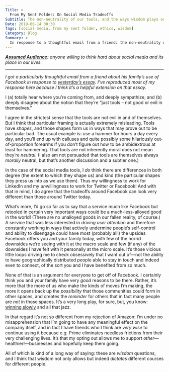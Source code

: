 ```yaml
---
Title: >
  From My Sent Folder: On Social Media Tradeoffs
Subtitle: The non-neutrality of our tools, and the ways wisdom plays out in our using them.
Date: 2019-06-14 08:30
Tags: [social media, from my sent folder, ethics, wisdom]
Category: Blog
Summary: >
  In response to a thoughtful email from a friend: the non-neutrality of our tools, and the ways wisdom plays out in our using them.
---
```


<i><b>[Assumed Audience][aa]:</b> anyone *willing* to think hard about social media and its place in our lives.</i>

[aa]: https://v4.chriskrycho.com/2018/assumed-audiences.html

---

<i>I got a particularly thoughtful email from a friend about his family’s use of Facebook in response to [yesterday’s essay][breaking up]. I’ve reproduced most of my response here because I think it’s a helpful extension on that essay.</i>

[breaking up]: https://v4.chriskrycho.com/2019/breaking-up-with-social-media.html

I (a) totally hear where you’re coming from, and deeply sympathize; and (b) deeply disagree about the notion that they’re “just tools – not good or evil in themselves.”

I agree in the strictest sense that the tools are not evil in and of themselves. But I think that particular framing is actually extremely misleading. Tools have *shapes*, and those shapes form us in ways that may prove out to be particular bad. The usual example is: use a hammer for hours a day every day, and you’ll end up with calluses and quite possibly some hilariously out-of-proportion forearms if you don’t figure out how to be ambidextrous at least for hammering. That tools are not inherently moral does not mean they’re *neutral*. (I also am not persuaded that tools are themselves always *morally* neutral, but that’s another discussion and a subtler one.)

In the case of the social media tools, I *do* think there are differences in both degree (the extent to which they shape us) and kind (the particular shapes they press us into as we use them). Thus my willingness to work for LinkedIn and my *un*willingness to work for Twitter or Facebook! And with that in mind, I do agree that the tradeoffs around Facebook can look very different than those around Twitter today.

What’s more, I’d go so far as to say that a service much like Facebook but retooled in certain very important ways could be a much-less-alloyed good in the world! (There are no unalloyed goods in our fallen reality, of course.) A service that was less interested in *driving user attention* and therefore constantly working in ways that actively undermine people’s self-control and ability to disengage could have most (probably all!) the upsides Facebook offers you and your family today, with few of the horrid downsides we’re seeing with it at the macro scale and few (if any) of the downsides I have felt with it personally at the micro scale. It’s those vicious little loops driving me to check obsessively that I want out of—not the ability to have geographically distributed people able to stay in touch and indeed even to connect, of the sort you and I have benefited from so much.

None of that is an argument for everyone to get off of Facebook. I certainly think you and your family have very *good* reasons to be there. Rather, it’s more that the more of us who make the kinds of moves I’m making, the more it opens back up the *possibility* that those communities could form in other spaces, and creates the *reminder* for others that in fact many people are *not* in those spaces. It’s a very long play, for sure, but, you know: [winning slowly] and all that jazz.

[winning slowly]: https://winningslowly.org

In that regard it’s not so different from my rejection of Amazon: I’m under no misapprehension that I’m going to have any meaningful effect on the company itself, and in fact I have friends who I think are *very wise* to continue using it because e.g. Prime eliminates needless frictions from their very challenging lives. It’s that my opting out allows me to support *other*—healthier!—businesses and hopefully keep them going.

All of which is kind of a long way of saying: these are *wisdom* questions, and I think that wisdom not only allows but indeed *dictates* different courses for different people.
